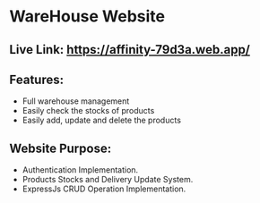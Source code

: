 # WareHouse Website

## Live Link: https://affinity-79d3a.web.app/

## Features:
* Full warehouse management
* Easily check the stocks of products
* Easily add, update and delete the products


## Website Purpose:
* Authentication Implementation.
* Products Stocks and Delivery Update System.
* ExpressJs CRUD Operation Implementation.

